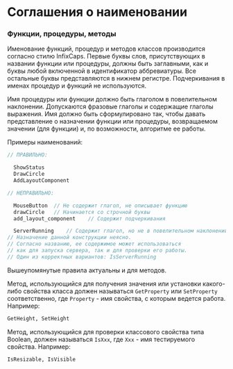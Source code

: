 # Соглашения о наименовании

### Функции, процедуры, методы

Именование функций, процедур и методов классов производится согласно стилю InfixCaps. Первые буквы слов, присутствующих в названии функции или процедуры, должны быть заглавными, как и буквы любой включенной в идентификатор аббревиатуры. Все остальные буквы представляются в нижнем регистре. Подчеркивания в именах процедур и функций не используются.

Имя процедуры или функции должно быть глаголом в повелительном наклонении. Допускаются фразовые глаголы и содержащие глаголы выражения. Имя должно быть сформулировано так, чтобы давать представление о назначении функции или процедуры, возвращаемом значении \(для функции\) и, по возможности, алгоритме ее работы.

Примеры наименований:

```Pascal
// ПРАВИЛЬНО:

  ShowStatus
  DrawCircle
  AddLayoutComponent

// НЕПРАВИЛЬНО:

  MouseButton  // Не содержит глагол, не описывает функцию
  drawCircle   // Начинается со строчной буквы
  add_layout_component    // Содержит подчеркивания

  ServerRunning    // Содержит глагол, но не в повелительном наклонении
// Назначение данной конструкции неясно. 
// Согласно названию, ее содержимое может использоваться
// как для запуска сервера, так и для проверки его работы.
// Один из корректных вариантов: IsServerRunning
```

Вышеупомянутые правила актуальны и для методов.

Метод, использующийся для получения значения или установки какого-либо свойства класса должен называться `GetProperty` или `SetProperty` соответственно, где `Property` - имя свойства, с которым ведется работа. Например:

```Pascal
GetHeight, SetHeight
```

Метод, использующийся для проверки классового свойства типа Boolean, должен называться `IsXxx`, где `Xxx` - имя тестируемого свойства. Например:

```Pascal
IsResizable, IsVisible
```



